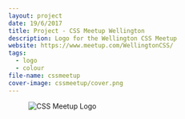 ```yaml
---
layout: project
date: 19/6/2017
title: Project - CSS Meetup Wellington
description: Logo for the Wellington CSS Meetup
website: https://www.meetup.com/WellingtonCSS/
tags:
  - logo
  - colour
file-name: cssmeetup
cover-image: cssmeetup/cover.png
---
```

<figure><img class="hero" src="/projects/{{page.file-name}}/hero.png" alt="CSS Meetup Logo" /></figure>
